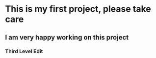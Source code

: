 # This is my first project, please take care

## I am very happy working on this project

### Third Level Edit
